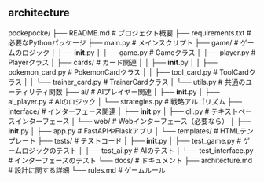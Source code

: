 ## architecture

pockepocke/
├── README.md                  # プロジェクト概要
├── requirements.txt           # 必要なPythonパッケージ
├── main.py                    # メインスクリプト
├── game/                      # ゲームのロジック
│   ├── __init__.py
│   ├── game.py                # Gameクラス
│   ├── player.py              # Playerクラス
│   ├── cards/                 # カード関連
│   │   ├── __init__.py
│   │   ├── pokemon_card.py    # PokemonCardクラス
│   │   ├── tool_card.py       # ToolCardクラス
│   │   └── trainer_card.py    # TrainerCardクラス
│   └── utils.py               # 共通のユーティリティ関数
├── ai/                        # AIプレイヤー関連
│   ├── __init__.py
│   ├── ai_player.py           # AIのロジック
│   └── strategies.py          # 戦略アルゴリズム
├── interface/                 # インターフェース関連
│   ├── __init__.py
│   ├── cli.py                 # テキストベースインターフェース
│   └── web/                   # Webインターフェース（必要なら）
│       ├── __init__.py
│       ├── app.py             # FastAPIやFlaskアプリ
│       └── templates/         # HTMLテンプレート
├── tests/                     # テストコード
│   ├── __init__.py
│   ├── test_game.py           # ゲームロジックのテスト
│   ├── test_ai.py             # AIのテスト
│   └── test_interface.py      # インターフェースのテスト
└── docs/                      # ドキュメント
    ├── architecture.md        # 設計に関する詳細
    └── rules.md               # ゲームルール


